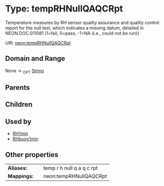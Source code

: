 
# Type: tempRHNullQAQCRpt


Temperature measures by RH sensor quality assurance and quality control report for the null test, which indicates a missing datum, detailed in NEON.DOC.011081 (1=fail, 0=pass, -1=NA (i.e., could not be run))

URI: [neon:tempRHNullQAQCRpt](https://data.neonscience.org/tempRHNullQAQCRpt)


## Domain and Range

None ->  <sub>OPT</sub> [String](types/String.md)

## Parents


## Children


## Used by

 * [RH1min](RH1min.md)
 * [RHbuoy1min](RHbuoy1min.md)

## Other properties

|  |  |  |
| --- | --- | --- |
| **Aliases:** | | temp r h null q a q c rpt |
| **Mappings:** | | neon:tempRHNullQAQCRpt |

